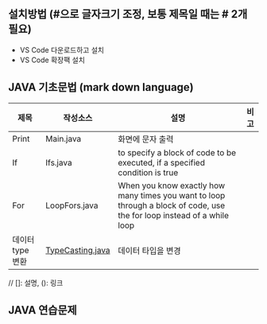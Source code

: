 ## 설치방법 (#으로 글자크기 조정, 보통 제목일 때는 # 2개 필요)
- VS Code 다운로드하고 설치
- VS Code 확장팩 설치

## JAVA 기초문법 (mark down language)
| 제목 | 작성소스 | 설명 | 비고 |
| --- | --- | --- | --- |
| Print | Main.java | 화면에 문자 출력 |  |
| If | Ifs.java | to specify a block of code to be executed, if a specified condition is true |  |
| For | LoopFors.java | When you know exactly how many times you want to loop through a block of code, use the for loop instead of a while loop |  |
| 데이터 type 변환 | [TypeCasting.java](https://nahyuntak.github.io/study_javas/src/TypeCasting.java) | 데이터 타입을 변경 |  |
// []: 설명, (): 링크
## JAVA 연습문제
